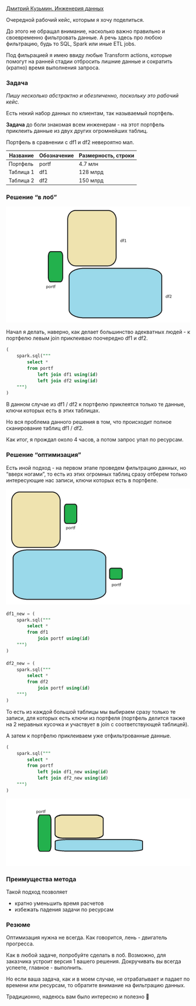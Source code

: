 [Дмитрий Кузьмин. Инженерия данных](https://t.me/kuzmin_dmitry91/32)

Очередной рабочий кейс, которым я хочу поделиться.

До этого не обращал внимание, насколько важно правильно и своевременно фильтровать данные. А речь здесь про любою фильтрацию, будь то SQL, Spark или иные ETL jobs.

Под фильрацией я имею ввиду любые Transform actions, которые помогут на ранней стадии отбросить лишние данные и сократить (кратно) время выполнения запроса.

### Задача

*Пишу несколько абстрактно и обезличенно, поскольку это рабочий кейс.*

Есть некий набор данных по клиентам, так называемый портфель.

**Задача** до боли знакомая всем инженерам - на этот портфель приклеить данные из двух других огромнейших таблиц. 

Портфель в сравнении с df1 и df2 невероятно мал.

| **Название** | **Обозначение** | **Размерность, строки** |
| --- | --- | --- |
| Портфель  | portf | 4.7 млн |
| Таблица 1 | df1 | 128 млрд |
| Таблица 2 | df2 | 150 млрд |

### Решение “в лоб”

![1.jpg](статьи\images\1.jpg)

Начал я делать, наверно, как делает большинство адекватных людей - к портфелю левым join приклеиваю поочередно df1 и df2.

```sql
(
	spark.sql("""
		select *
		from portf
			left join df1 using(id)
			left join df2 using(id)
	""")
)
```

В данном случае из df1 / df2 к портфелю приклеятся только те данные, ключи которых есть в этих таблицах.

Но вся проблема данного решения в том, что происходит полное сканирование таблиц df1 / df2.

Как итог, я прождал около 4 часов, а потом запрос упал по ресурсам.

### Решение “оптимизация”

Есть иной подход - на первом этапе проведем фильтрацию данных, но “вверх ногами”, то есть из этих огромных таблиц сразу отберем только интересующие нас записи, ключи которых есть в портфеле.

![2.jpg](images\2.jpg)

```sql
df1_new = (
	spark.sql("""
		select *
		from df1
			join portf using(id)
	""")
)

df2_new = (
	spark.sql("""
		select *
		from df2
			join portf using(id)
	""")
)
```

То есть из каждой большой таблицы мы выбираем сразу только те записи, для которых есть ключи из портфеля (портфель делится также на 2 неравных кусочка и участвует в join с соответствующей таблицей).

А затем к портфелю приклеиваем уже отфильтрованные данные.

```sql
(
	spark.sql("""
		select *
		from portf
			left join df1_new using(id)
			left join df2_new using(id)
	""")
)
```

![3.jpg](images\3.jpg)

### Преимущества метода

Такой подход позволяет

- кратно уменьшить время расчетов
- избежать падения задачи по ресурсам

### Резюме

Оптимизация нужна не всегда. Как говорится, лень - двигатель прогресса. 

Как в любой задаче, попробуйте сделать в лоб. Возможно, для заказчика устроит версия 1 вашего решения. Докручивать вы всегда успеете, главное - выполнить.

Но если ваша задача, как и в моем случае, не отрабатывает и падает по времени или ресурсам, то обратите внимание на фильтрацию данных.

Традиционно, надеюсь вам было интересно и полезно 🙂